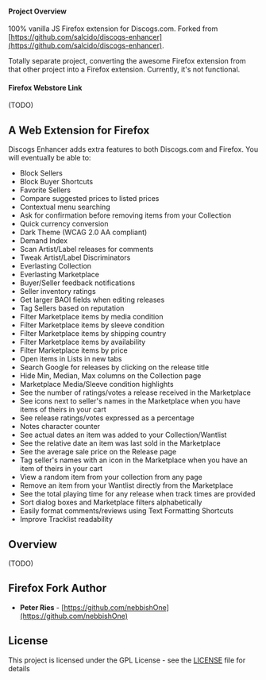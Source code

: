#### Project Overview

100% vanilla JS Firefox extension for Discogs.com. Forked from [https://github.com/salcido/discogs-enhancer](https://github.com/salcido/discogs-enhancer).

Totally separate project, converting the awesome Firefox extension from that other project into a Firefox extension. Currently, it's not functional. 


#### Firefox Webstore Link
(TODO)

## A Web Extension for Firefox

Discogs Enhancer adds extra features to both Discogs.com and Firefox. You will eventually be able to:

* Block Sellers
* Block Buyer Shortcuts
* Favorite Sellers
* Compare suggested prices to listed prices
* Contextual menu searching
* Ask for confirmation before removing items from your Collection
* Quick currency conversion
* Dark Theme (WCAG 2.0 AA compliant)
* Demand Index
* Scan Artist/Label releases for comments
* Tweak Artist/Label Discriminators
* Everlasting Collection
* Everlasting Marketplace
* Buyer/Seller feedback notifications
* Seller inventory ratings
* Get larger BAOI fields when editing releases
* Tag Sellers based on reputation
* Filter Marketplace items by media condition
* Filter Marketplace items by sleeve condition
* Filter Marketplace items by shipping country
* Filter Marketplace items by availability
* Filter Marketplace items by price
* Open items in Lists in new tabs
* Search Google for releases by clicking on the release title
* Hide Min, Median, Max columns on the Collection page
* Marketplace Media/Sleeve condition highlights
* See the number of ratings/votes a release received in the Marketplace
* See icons next to seller's names in the Marketplace when you have items of theirs in your cart
* See release ratings/votes expressed as a percentage
* Notes character counter
* See actual dates an item was added to your Collection/Wantlist
* See the relative date an item was last sold in the Marketplace
* See the average sale price on the Release page
* Tag seller's names with an icon in the Marketplace when you have an item of theirs in your cart
* View a random item from your collection from any page
* Remove an item from your Wantlist directly from the Marketplace
* See the total playing time for any release when track times are provided
* Sort dialog boxes and Marketplace filters alphabetically
* Easily format comments/reviews using Text Formatting Shortcuts
* Improve Tracklist readability

## Overview

(TODO)


## Firefox **Fork** Author

* **Peter Ries** - [https://github.com/nebbishOne](https://github.com/nebbishOne)

## License

This project is licensed under the GPL License - see the [LICENSE](LICENSE) file for details
